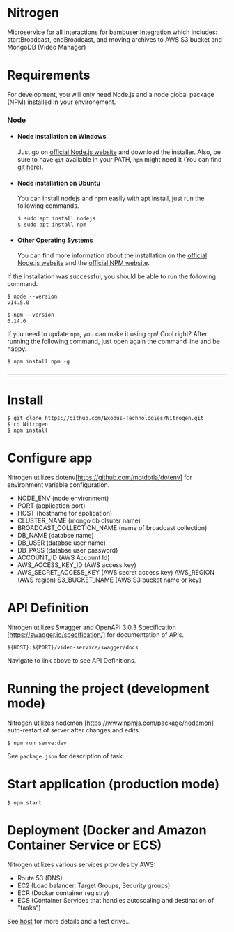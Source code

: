 # Nitrogen

Microservice for all interactions for bambuser integration which includes: startBroadcast, endBroadcast, and moving archives to AWS S3 bucket and MongoDB (Video Manager)

# Requirements

For development, you will only need Node.js and a node global package (NPM) installed in your
environement.

### Node

- #### Node installation on Windows

  Just go on [official Node.js website](https://nodejs.org/) and download the installer. Also, be
  sure to have `git` available in your PATH, `npm` might need it (You can find git
  [here](https://git-scm.com/)).

- #### Node installation on Ubuntu

  You can install nodejs and npm easily with apt install, just run the following commands.

      $ sudo apt install nodejs
      $ sudo apt install npm

- #### Other Operating Systems
  You can find more information about the installation on the
  [official Node.js website](https://nodejs.org/) and the
  [official NPM website](https://npmjs.org/).

If the installation was successful, you should be able to run the following command.

    $ node --version
    v14.5.0

    $ npm --version
    6.14.6

If you need to update `npm`, you can make it using `npm`! Cool right? After running the following
command, just open again the command line and be happy.

    $ npm install npm -g

###

---

# Install

    $ git clone https://github.com/Exodus-Technologies/Nitrogen.git
    $ cd Nitrogen
    $ npm install

# Configure app

Nitrogen utilizes dotenv[https://github.com/motdotla/dotenv] for environment variable configuration.

- NODE_ENV (node environment)
- PORT (application port)
- HOST (hostname for application)
- CLUSTER_NAME (mongo db clsuter name)
- BROADCAST_COLLECTION_NAME (name of broadcast collection)
- DB_NAME (databse name)
- DB_USER (databse user name)
- DB_PASS (databse user password)
- ACCOUNT_ID (AWS Account Id)
- AWS_ACCESS_KEY_ID (AWS access key)
- AWS_SECRET_ACCESS_KEY (AWS secret access key)
  AWS_REGION (AWS region)
  S3_BUCKET_NAME (AWS S3 bucket name or key)

# API Definition

Nitrogen utilizes Swagger and OpenAPI 3.0.3 Specification [https://swagger.io/specification/] for
documentation of APIs.

    ${HOST}:${PORT}/video-service/swagger/docs

Navigate to link above to see API Definitions.

# Running the project (development mode)

Nitrogen utilizes nodemon [https://www.npmjs.com/package/nodemon] auto-restart of server after
changes and edits.

    $ npm run serve:dev

See `package.json` for description of task.

# Start application (production mode)

    $ npm start

# Deployment (Docker and Amazon Container Service or ECS)

Nitrogen utilizes various services provides by AWS:

- Route 53 (DNS)
- EC2 (Load balancer, Target Groups, Security groups)
- ECR (Docker container registry)
- ECS (Container Services that handles autoscaling and destination of "tasks")

See [host](http://livestream.exodustechnologies.com/video-service/probeCheck) for more details and a test drive...
